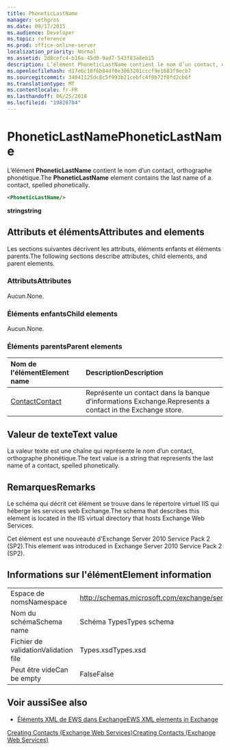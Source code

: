 ```yaml
---
title: PhoneticLastName
manager: sethgros
ms.date: 09/17/2015
ms.audience: Developer
ms.topic: reference
ms.prod: office-online-server
localization_priority: Normal
ms.assetid: 2d8cefc4-b16a-45d0-9ad7-543f83a8eb15
description: L’élément PhoneticLastName contient le nom d’un contact, orthographe phonétique.
ms.openlocfilehash: d17e6c10f6b84df0e3063201cccf9e1683f9ecb7
ms.sourcegitcommit: 34041125dc8c5f993b21cebfc4f8b72f0fd2cb6f
ms.translationtype: MT
ms.contentlocale: fr-FR
ms.lasthandoff: 06/25/2018
ms.locfileid: "19828784"
---
```

# <a name="phoneticlastname"></a><span data-ttu-id="153c8-103">PhoneticLastName</span><span class="sxs-lookup"><span data-stu-id="153c8-103">PhoneticLastName</span></span>

<span data-ttu-id="153c8-104">L’élément **PhoneticLastName** contient le nom d’un contact, orthographe phonétique.</span><span class="sxs-lookup"><span data-stu-id="153c8-104">The **PhoneticLastName** element contains the last name of a contact, spelled phonetically.</span></span> 
  
```XML
<PhoneticLastName/>
```

 <span data-ttu-id="153c8-105">**string**</span><span class="sxs-lookup"><span data-stu-id="153c8-105">**string**</span></span>
## <a name="attributes-and-elements"></a><span data-ttu-id="153c8-106">Attributs et éléments</span><span class="sxs-lookup"><span data-stu-id="153c8-106">Attributes and elements</span></span>

<span data-ttu-id="153c8-107">Les sections suivantes décrivent les attributs, éléments enfants et éléments parents.</span><span class="sxs-lookup"><span data-stu-id="153c8-107">The following sections describe attributes, child elements, and parent elements.</span></span>
  
### <a name="attributes"></a><span data-ttu-id="153c8-108">Attributs</span><span class="sxs-lookup"><span data-stu-id="153c8-108">Attributes</span></span>

<span data-ttu-id="153c8-109">Aucun.</span><span class="sxs-lookup"><span data-stu-id="153c8-109">None.</span></span>
  
### <a name="child-elements"></a><span data-ttu-id="153c8-110">Éléments enfants</span><span class="sxs-lookup"><span data-stu-id="153c8-110">Child elements</span></span>

<span data-ttu-id="153c8-111">Aucun.</span><span class="sxs-lookup"><span data-stu-id="153c8-111">None.</span></span>
  
### <a name="parent-elements"></a><span data-ttu-id="153c8-112">Éléments parents</span><span class="sxs-lookup"><span data-stu-id="153c8-112">Parent elements</span></span>

|<span data-ttu-id="153c8-113">**Nom de l'élément**</span><span class="sxs-lookup"><span data-stu-id="153c8-113">**Element name**</span></span>|<span data-ttu-id="153c8-114">**Description**</span><span class="sxs-lookup"><span data-stu-id="153c8-114">**Description**</span></span>|
|:-----|:-----|
|[<span data-ttu-id="153c8-115">Contact</span><span class="sxs-lookup"><span data-stu-id="153c8-115">Contact</span></span>](contact.md) <br/> |<span data-ttu-id="153c8-116">Représente un contact dans la banque d’informations Exchange.</span><span class="sxs-lookup"><span data-stu-id="153c8-116">Represents a contact in the Exchange store.</span></span>  <br/> |
   
## <a name="text-value"></a><span data-ttu-id="153c8-117">Valeur de texte</span><span class="sxs-lookup"><span data-stu-id="153c8-117">Text value</span></span>

<span data-ttu-id="153c8-118">La valeur texte est une chaîne qui représente le nom d’un contact, orthographe phonétique.</span><span class="sxs-lookup"><span data-stu-id="153c8-118">The text value is a string that represents the last name of a contact, spelled phonetically.</span></span>
  
## <a name="remarks"></a><span data-ttu-id="153c8-119">Remarques</span><span class="sxs-lookup"><span data-stu-id="153c8-119">Remarks</span></span>

<span data-ttu-id="153c8-120">Le schéma qui décrit cet élément se trouve dans le répertoire virtuel IIS qui héberge les services web Exchange.</span><span class="sxs-lookup"><span data-stu-id="153c8-120">The schema that describes this element is located in the IIS virtual directory that hosts Exchange Web Services.</span></span>
  
<span data-ttu-id="153c8-121">Cet élément est une nouveauté d'Exchange Server 2010 Service Pack 2 (SP2).</span><span class="sxs-lookup"><span data-stu-id="153c8-121">This element was introduced in Exchange Server 2010 Service Pack 2 (SP2).</span></span>
  
## <a name="element-information"></a><span data-ttu-id="153c8-122">Informations sur l'élément</span><span class="sxs-lookup"><span data-stu-id="153c8-122">Element information</span></span>

|||
|:-----|:-----|
|<span data-ttu-id="153c8-123">Espace de noms</span><span class="sxs-lookup"><span data-stu-id="153c8-123">Namespace</span></span>  <br/> |http://schemas.microsoft.com/exchange/services/2006/types  <br/> |
|<span data-ttu-id="153c8-124">Nom du schéma</span><span class="sxs-lookup"><span data-stu-id="153c8-124">Schema name</span></span>  <br/> |<span data-ttu-id="153c8-125">Schéma Types</span><span class="sxs-lookup"><span data-stu-id="153c8-125">Types schema</span></span>  <br/> |
|<span data-ttu-id="153c8-126">Fichier de validation</span><span class="sxs-lookup"><span data-stu-id="153c8-126">Validation file</span></span>  <br/> |<span data-ttu-id="153c8-127">Types.xsd</span><span class="sxs-lookup"><span data-stu-id="153c8-127">Types.xsd</span></span>  <br/> |
|<span data-ttu-id="153c8-128">Peut être vide</span><span class="sxs-lookup"><span data-stu-id="153c8-128">Can be empty</span></span>  <br/> |<span data-ttu-id="153c8-129">False</span><span class="sxs-lookup"><span data-stu-id="153c8-129">False</span></span>  <br/> |
   
## <a name="see-also"></a><span data-ttu-id="153c8-130">Voir aussi</span><span class="sxs-lookup"><span data-stu-id="153c8-130">See also</span></span>



- [<span data-ttu-id="153c8-131">Éléments XML de EWS dans Exchange</span><span class="sxs-lookup"><span data-stu-id="153c8-131">EWS XML elements in Exchange</span></span>](ews-xml-elements-in-exchange.md)


[<span data-ttu-id="153c8-132">Creating Contacts (Exchange Web Services)</span><span class="sxs-lookup"><span data-stu-id="153c8-132">Creating Contacts (Exchange Web Services)</span></span>](http://msdn.microsoft.com/library/4845917e-70d1-481c-bbd7-011ec6571789%28Office.15%29.aspx)

